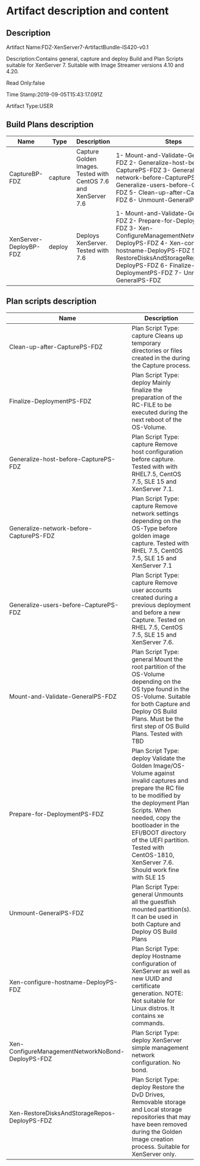 # Artifact description and content

## Description

Artifact Name:FDZ-XenServer7-ArtifactBundle-IS420-v0.1

Description:Contains general, capture and deploy Build and Plan Scripts suitable for XenServer 7. Suitable with Image Streamer versions 4.10 and 4.20.

Read Only:false

Time Stamp:2019-09-05T15:43:17.091Z

Artifact Type:USER

## Build Plans description

Name | Type | Description | Steps
-|-|-|-
 CaptureBP-FDZ |  capture |  Capture Golden Images. Tested with CentOS 7.6 and XenServer 7.6 |  1- Mount-and-Validate-GeneralPS-FDZ 2- Generalize-host-before-CapturePS-FDZ 3- Generalize-network-before-CapturePS-FDZ 4- Generalize-users-before-CapturePS-FDZ 5- Clean-up-after-CapturePS-FDZ 6- Unmount-GeneralPS-FDZ
 XenServer-DeployBP-FDZ |  deploy |  Deploys XenServer. Tested with 7.6 |  1- Mount-and-Validate-GeneralPS-FDZ 2- Prepare-for-DeploymentPS-FDZ 3- Xen-ConfigureManagementNetworkNoBond-DeployPS-FDZ 4- Xen-configure-hostname-DeployPS-FDZ 5- Xen-RestoreDisksAndStorageRepos-DeployPS-FDZ 6- Finalize-DeploymentPS-FDZ 7- Unmount-GeneralPS-FDZ

## Plan scripts description

Name | Description
-|-
Clean-up-after-CapturePS-FDZ |  Plan Script Type: capture Cleans up temporary directories or files created in the during the Capture  process.
Finalize-DeploymentPS-FDZ |  Plan Script Type: deploy Mainly finalize the preparation of the RC-FILE to be executed during the next  reboot of the OS-Volume.
Generalize-host-before-CapturePS-FDZ |  Plan Script Type: capture Remove host configuration before capture. Tested with with RHEL7.5, CentOS 7.5,  SLE 15 and XenServer 7.1.
Generalize-network-before-CapturePS-FDZ |  Plan Script Type: capture Remove network settings depending on the OS-Type before golden image capture.  Tested with RHEL 7.5, CentOS 7.5, SLE 15 and XenServer 7.1
Generalize-users-before-CapturePS-FDZ |  Plan Script Type: capture Remove user accounts created during a previous deployment and before a new  Capture. Tested on RHEL 7.5, CentOS 7.5, SLE 15 and XenServer 7.6.
Mount-and-Validate-GeneralPS-FDZ |  Plan Script Type: general Mount the root partition of the OS-Volume depending on the OS type found in the  OS-Volume. Suitable for both Capture and Deploy OS Build Plans. Must be the  first step of OS Build Plans. Tested with TBD
Prepare-for-DeploymentPS-FDZ |  Plan Script Type: deploy Validate the Golden Image/OS-Volume against invalid captures and prepare the RC  file to be modified by the deployment Plan Scripts. When needed, copy the  bootloader in the EFI/BOOT directory of the UEFI partition. Tested with  CentOS-1810, XenServer 7.6. Should work fine with SLE 15
Unmount-GeneralPS-FDZ |  Plan Script Type: general Unmounts all the guestfish mounted partition(s). It can be used in both Capture  and Deploy OS Build Plans
Xen-configure-hostname-DeployPS-FDZ |  Plan Script Type: deploy Hostname configuration of XenServer as well as new UUID and certificate  generation. NOTE: Not suitable for Linux distros. It contains xe commands.
Xen-ConfigureManagementNetworkNoBond-DeployPS-FDZ |  Plan Script Type: deploy XenServer simple management network configuration. No bond.
Xen-RestoreDisksAndStorageRepos-DeployPS-FDZ |  Plan Script Type: deploy Restore the DvD Drives, Removable storage and Local storage repositories that  may have been removed during the Golden Image creation process. Suitable for  XenServer only.
